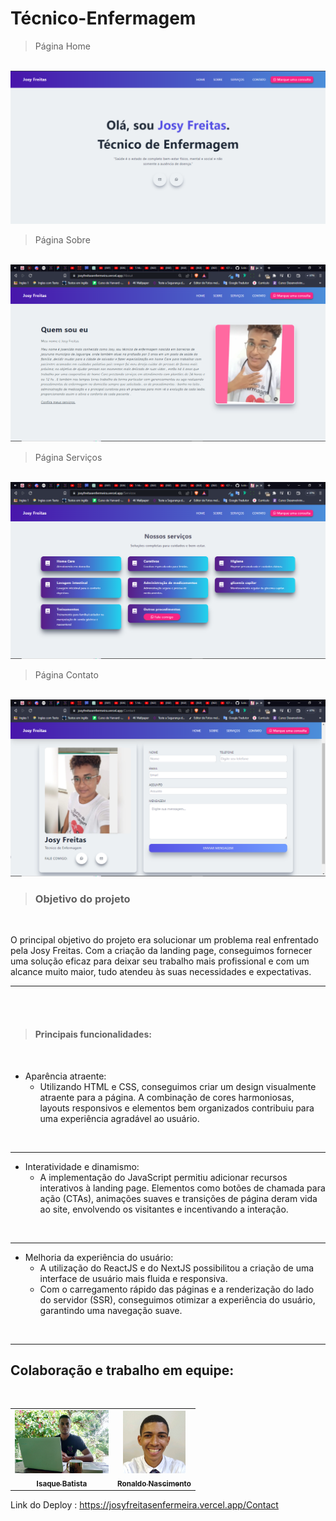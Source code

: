 # Técnico-Enfermagem

> Página Home
<br>
<img src="./public/assets/rotas/home.png" alt="image-login">

<br>

> Página Sobre
<br>
<img src="./public/assets/rotas/about.png" alt="image-login">

<br>

> Página Serviços
<br>
<img src="./public/assets/rotas/services.png" alt="image-login">

<br>

> Página Contato
<br>
<img src="./public/assets/rotas/contact.png" alt="image-login">

<br>

> <h3>Objetivo do projeto</h3>

<br>

O principal objetivo do projeto era solucionar um problema real enfrentado pela Josy Freitas. Com a criação da landing page, conseguimos fornecer uma solução eficaz para deixar seu trabalho mais profissional e com um alcance muito maior, tudo atendeu às suas necessidades e expectativas.

 ---
<br>

<br>

 > <h4>Principais funcionalidades:</h4>

 <br>

 - Aparência atraente: 
   - Utilizando HTML e CSS, conseguimos criar um design visualmente atraente para a página. A combinação de cores harmoniosas, layouts responsivos e elementos bem organizados contribuiu para uma experiência agradável ao usuário.
   
  <br>
  
 ---
 - Interatividade e dinamismo: 
   - A implementação do JavaScript permitiu adicionar recursos interativos à landing page. Elementos como botões de chamada para ação (CTAs), animações suaves e transições de página deram vida ao site, envolvendo os visitantes e incentivando a interação.
   
  <br>
  
 ---
  - Melhoria da experiência do usuário: 
     - A utilização do ReactJS e do NextJS possibilitou a criação de uma interface de usuário mais fluida e responsiva.
     - Com o carregamento rápido das páginas e a renderização do lado do servidor (SSR), conseguimos otimizar a experiência do usuário, garantindo uma navegação suave.
    
  <br>
  
 ---
 <h2>Colaboração e trabalho em equipe:</h2>

 <br>

<table>
  <tr>
      <td align="center">
          <a href="#">
                <img src="./public/assets/developers/photo-isaque.jpg" width="150px;" alt="Foto Isaque Batista GitHub"/><br>
                <sub>
                <b>Isaque Batista</b>
                </sub>
         </a>
      </td>
            <td align="center">
          <a href="https://github.com/RonaldoNascimentoSantos">
                <img src="./public/assets/developers/photo-ronaldo.jfif" width="100px;" alt="Foto Ronaldo Nascimento GitHub"/><br>
                <sub>
                <b>Ronaldo Nascimento</b>
                </sub>
         </a>
      </td>
  </tr>
</table>

<span>Link do Deploy : https://josyfreitasenfermeira.vercel.app/Contact</span>

  
